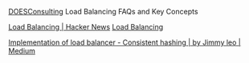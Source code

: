 
[DOESConsulting](http://www.doesconsulting.com/faq.shtml)
Load Balancing FAQs and Key Concepts

[Load Balancing | Hacker News](https://news.ycombinator.com/item?id=35588797)
[Load Balancing](https://samwho.dev/load-balancing/)

[Implementation of load balancer - Consistent hashing | by Jimmy leo | Medium](https://jimmyleo.medium.com/implementation-of-load-balancer-consistent-hashing-3c3f95f97ff6)
